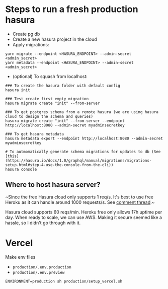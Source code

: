 # Steps to run a fresh production hasura

- Create pg db
- Create a new hasura project in the cloud
- Apply migrations:

```
yarn migrate --endpoint <HASURA_ENDPOINT> --admin-secret <admin_secret>
yarn metadata --endpoint <HASURA_ENDPOINT> --admin-secret <admin_secret>
```

- (optional) To squash from localhost:

```
### To create the hasura folder with default config
hasura init

### Test create first empty migration
hasura migrate create "init" --from-server

### To get postgres schema from a remote hasura (we are using hasura cloud to design the schema and queries)
hasura migrate create "init" --from-server --endpoint http://localhost:8080 --admin-secret myadminsecretkey

### To get hasura metadata
hasura metadata export --endpoint http://localhost:8080 --admin-secret myadminsecretkey

# To autmomatically generate schema migrations for updates to db (See [this](https://hasura.io/docs/1.0/graphql/manual/migrations/migrations-setup.html#step-4-use-the-console-from-the-cli))
hasura console
```

## Where to host hasura server?

~Since the free Hasura cloud only supports 1 req/s. It's best to use free Heroku as it can handle around 1000 requests/s. See [comment thread](https://www.reddit.com/r/graphql/comments/a84s22/graphile_vs_hasura/ec80n52/).~

Hasura cloud supports 60 reqs/min. Heroku free only allows 17h uptime per day.
When ready to scale, we can use AWS. Making it secure seemed like a hassle, so I didn't go through with it.

# Vercel

Make env files

- `production/.env.production`
- `production/.env.preview`

```
ENVIRONMENT=production sh production/setup_vercel.sh
```
